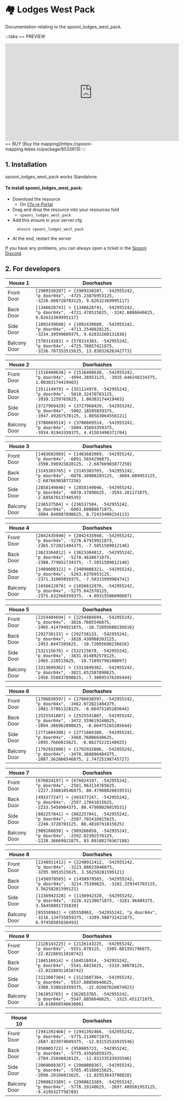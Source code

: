 # 🏘️ Lodges West Pack
Documentation relating to the spooni_lodges_west_pack.

:::tabs
== PREVIEW
<iframe width="560" height="315" src="https://www.youtube.com/embed/iwFZC0DbNlg?si=33wsan0f1AlxHvkf" frameborder="0" allow="accelerometer; autoplay; clipboard-write; encrypted-media; gyroscope; picture-in-picture; web-share" referrerpolicy="strict-origin-when-cross-origin" allowfullscreen></iframe>
== BUY
[Buy the mapping](https://spooni-mapping.tebex.io/package/6533613)
:::

## 1. Installation
spooni_lodges_west_pack works Standalone.  

#### To install spooni_lodges_west_pack:
- Download the resource
  - On [Cfx.re Portal](https://portal.cfx.re/)
- Drag and drop the resource into your resources fold
  - `spooni_lodges_west_pack`
- Add this ensure in your server.cfg
  ```
    ensure spooni_lodges_west_pack
  ```
- At the end, restart the server

If you have any problems, you can always open a ticket in the [Spooni Discord](https://discord.gg/spooni).

## 2. For developers
| House 1                   | Doorhashes
|---------------------------|----------------------------------------------------------------------------------|
| Front Door                | `[2989330207] = {2989330207, -542955242, "p_door04x", -4725.23876953125, -3226.688720703125, 9.62632369995117}`
| Back Door                 | `[1346628741] = {1346628741, -542955242, "p_door04x", -4721.478515625, -3242.6806640625, 9.62632369995117}`
| Side Door                 | `[1092439608] = {1092439608, -542955242, "p_door04x", -4713.2548828125, -3234.39599609375, 9.62832260131836}`
| Balcony Door              | `[578314383] = {578314383, -542955242, "p_door04x", -4725.78857421875, -3236.787353515625, 13.03832626342773}`

| House 2                   | Doorhashes
|---------------------------|----------------------------------------------------------------------------------|
| Front Door                | `[1516400638] = {1516400638, -542955242, "p_door04x", -4994.26953125, -3935.646240234375, 1.00383174419403}`
| Back Door                 | `[351114979] = {351114979, -542955242, "p_door04x", -5010.32470703125, -3939.1259765625, 1.00383174419403}`
| Side Door                 | `[3727960429] = {3727960429, -542955242, "p_door04x", -5002.18505859375, -3947.49267578125, 1.00583064556121}`
| Balcony Door              | `[3786669514] = {3786669514, -542955242, "p_door04x", -5004.35693359375, -3934.91943359375, 4.41583490371704}`

| House 3                   | Doorhashes
|---------------------------|----------------------------------------------------------------------------------|
| Front Door                | `[1403683969] = {1403683969, -542955242, "p_door04x", -6091.5654296875, -3598.596923828125, -2.68766903877258}`
| Back Door                 | `[3145303765] = {3145303765, -542955242, "p_door04x", -6076.30908203125, -3604.689453125, -2.68766903877258}`
| Side Door                 | `[2858149046] = {2858149046, -542955242, "p_door04x", -6078.37890625, -3593.201171875, -2.68567013740539}`
| Balcony Door              | `[236537584] = {236537584, -542955242, "p_door04x", -6083.60888671875, -3604.840087890625, 0.72433400154113}`

| House 4                   | Doorhashes
|---------------------------|----------------------------------------------------------------------------------|
| Front Door                | `[2042435940] = {2042435940, -542955242, "p_door04x", -5276.67919921875, -2365.572021484375, -7.5051589012146}`
| Back Door                 | `[3623364812] = {3623364812, -542955242, "p_door04x", -5270.4638671875, -2380.779052734375, -7.5051589012146}`
| Side Door                 | `[3409088321] = {3409088321, -542955242, "p_door04x", -5263.6376953125, -2371.31005859375, -7.50315999984741}`
| Balcony Door              | `[1656612876] = {1656612876, -542955242, "p_door04x", -5275.642578125, -2375.632568359375, -4.09315586090087}`

| House 5                   | Doorhashes
|---------------------------|----------------------------------------------------------------------------------|
| Front Door                | `[2254484694] = {2254484694, -542955242, "p_door04x", -3816.7685546875, -2465.414794921875, -10.72095680236816}`
| Back Door                 | `[292738133] = {292738133, -542955242, "p_door04x", -3828.430908203125, -2453.8447265625, -10.72095680236816}`
| Side Door                 | `[532115678] = {532115678, -542955242, "p_door04x", -3831.014892578125, -2465.228515625, -10.71895790100097}`
| Balcony Door              | `[3313699362] = {3313699362, -542955242, "p_door04x", -3821.652587890625, -2456.558837890625, -7.30895376205444}`

| House 6                   | Doorhashes
|---------------------------|----------------------------------------------------------------------------------|
| Front Door                | `[1706030597] = {1706030597, -542955242, "p_door04x", -3462.072021484375, -2081.57861328125, -0.66475105285644}`
| Back Door                 | `[2525541887] = {2525541887, -542955242, "p_door04x", -3472.359619140625, -2094.386962890625, -0.66475105285644}`
| Side Door                 | `[2771604308] = {2771604308, -542955242, "p_door04x", -3460.76806640625, -2095.7666015625, -0.66275215148925}`
| Balcony Door              | `[1792932006] = {1792932006, -542955242, "p_door04x", -3470.368896484375, -2087.362060546875, 2.74725198745727}`

| House 7                   | Doorhashes
|---------------------------|----------------------------------------------------------------------------------|
| Front Door                | `[676024197] = {676024197, -542955242, "p_door04x", -2581.963134765625, -2227.330810546875, 80.47908020019531}`
| Back Door                 | `[493377247] = {493377247, -542955242, "p_door04x", -2597.17041015625, -2233.5458984375, 80.47908020019531}`
| Side Door                 | `[802257841] = {802257841, -542955242, "p_door04x", -2587.701416015625, -2240.3720703125, 80.4810791015625}`
| Balcony Door              | `[989266858] = {989266858, -542955242, "p_door04x", -2592.02392578125, -2228.36669921875, 83.89108276367188}`

| House 8                   | Doorhashes
|---------------------------|----------------------------------------------------------------------------------|
| Front Door                | `[2248911412] = {2248911412, -542955242, "p_door04x", -3223.88623046875, -3295.9853515625, 3.56258201599121}`
| Back Door                 | `[1450978565] = {1450978565, -542955242, "p_door04x", -3214.75390625, -3282.329345703125, 3.56258201599121}`
| Side Door                 | `[1156942328] = {1156942328, -542955242, "p_door04x", -3226.42138671875, -3281.96484375, 3.56458091735839}`
| Balcony Door              | `[85558963] = {85558963, -542955242, "p_door04x", -3216.124755859375, -3289.500732421875, 6.97458505630493}`

| House 9                   | Doorhashes
|---------------------------|----------------------------------------------------------------------------------|
| Front Door                | `[2126143225] = {2126143225, -542955242, "p_door04x", -5551.078125, -3305.881591796875, -22.02286911010742}`
| Back Door                 | `[104516914] = {104516914, -542955242, "p_door04x", -5541.6015625, -3319.30078125, -22.02286911010742}`
| Side Door                 | `[3122607364] = {3122607364, -542955242, "p_door04x", -5537.08056640625, -3308.538818359375, -22.02087020874023}`
| Balcony Door              | `[362053765] = {362053765, -542955242, "p_door04x", -5547.8056640625, -3315.451171875, -18.61086654663086}`

| House 10                  | Doorhashes
|---------------------------|----------------------------------------------------------------------------------|
| Front Door                | `[1941392466] = {1941392466, -542955242, "p_door04x", -5775.2138671875, -2687.823974609375, -12.83153533935546}`
| Back Door                 | `[950005723] = {950005723, -542955242, "p_door04x", -5775.43505859375, -2704.25048828125, -12.83153533935546}`
| Side Door                 | `[2060088367] = {2060088367, -542955242, "p_door04x", -5765.45166015625, -2698.20166015625, -12.82953643798828}`
| Balcony Door              | `[2900823389] = {2900823389, -542955242, "p_door04x", -5778.19140625, -2697.489501953125, -9.4195327758789}`
